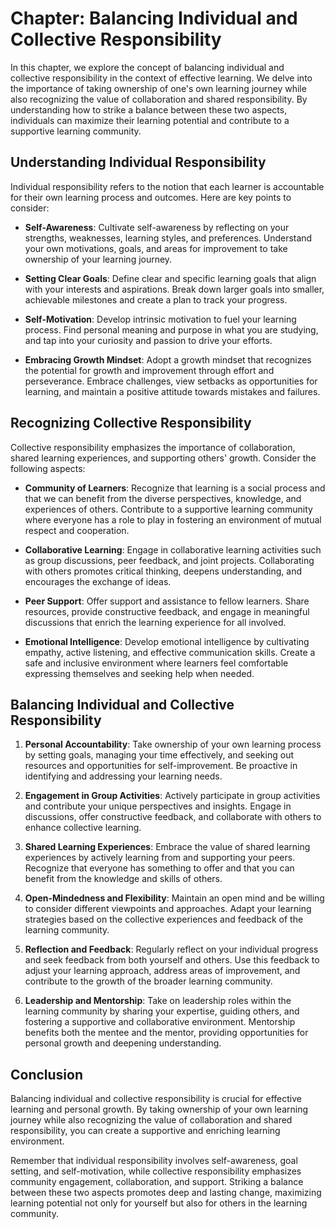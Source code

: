 Chapter: Balancing Individual and Collective Responsibility
===========================================================

In this chapter, we explore the concept of balancing individual and collective responsibility in the context of effective learning. We delve into the importance of taking ownership of one's own learning journey while also recognizing the value of collaboration and shared responsibility. By understanding how to strike a balance between these two aspects, individuals can maximize their learning potential and contribute to a supportive learning community.

Understanding Individual Responsibility
---------------------------------------

Individual responsibility refers to the notion that each learner is accountable for their own learning process and outcomes. Here are key points to consider:

* **Self-Awareness**: Cultivate self-awareness by reflecting on your strengths, weaknesses, learning styles, and preferences. Understand your own motivations, goals, and areas for improvement to take ownership of your learning journey.

* **Setting Clear Goals**: Define clear and specific learning goals that align with your interests and aspirations. Break down larger goals into smaller, achievable milestones and create a plan to track your progress.

* **Self-Motivation**: Develop intrinsic motivation to fuel your learning process. Find personal meaning and purpose in what you are studying, and tap into your curiosity and passion to drive your efforts.

* **Embracing Growth Mindset**: Adopt a growth mindset that recognizes the potential for growth and improvement through effort and perseverance. Embrace challenges, view setbacks as opportunities for learning, and maintain a positive attitude towards mistakes and failures.

Recognizing Collective Responsibility
-------------------------------------

Collective responsibility emphasizes the importance of collaboration, shared learning experiences, and supporting others' growth. Consider the following aspects:

* **Community of Learners**: Recognize that learning is a social process and that we can benefit from the diverse perspectives, knowledge, and experiences of others. Contribute to a supportive learning community where everyone has a role to play in fostering an environment of mutual respect and cooperation.

* **Collaborative Learning**: Engage in collaborative learning activities such as group discussions, peer feedback, and joint projects. Collaborating with others promotes critical thinking, deepens understanding, and encourages the exchange of ideas.

* **Peer Support**: Offer support and assistance to fellow learners. Share resources, provide constructive feedback, and engage in meaningful discussions that enrich the learning experience for all involved.

* **Emotional Intelligence**: Develop emotional intelligence by cultivating empathy, active listening, and effective communication skills. Create a safe and inclusive environment where learners feel comfortable expressing themselves and seeking help when needed.

Balancing Individual and Collective Responsibility
--------------------------------------------------

1. **Personal Accountability**: Take ownership of your own learning process by setting goals, managing your time effectively, and seeking out resources and opportunities for self-improvement. Be proactive in identifying and addressing your learning needs.

2. **Engagement in Group Activities**: Actively participate in group activities and contribute your unique perspectives and insights. Engage in discussions, offer constructive feedback, and collaborate with others to enhance collective learning.

3. **Shared Learning Experiences**: Embrace the value of shared learning experiences by actively learning from and supporting your peers. Recognize that everyone has something to offer and that you can benefit from the knowledge and skills of others.

4. **Open-Mindedness and Flexibility**: Maintain an open mind and be willing to consider different viewpoints and approaches. Adapt your learning strategies based on the collective experiences and feedback of the learning community.

5. **Reflection and Feedback**: Regularly reflect on your individual progress and seek feedback from both yourself and others. Use this feedback to adjust your learning approach, address areas of improvement, and contribute to the growth of the broader learning community.

6. **Leadership and Mentorship**: Take on leadership roles within the learning community by sharing your expertise, guiding others, and fostering a supportive and collaborative environment. Mentorship benefits both the mentee and the mentor, providing opportunities for personal growth and deepening understanding.

Conclusion
----------

Balancing individual and collective responsibility is crucial for effective learning and personal growth. By taking ownership of your own learning journey while also recognizing the value of collaboration and shared responsibility, you can create a supportive and enriching learning environment.

Remember that individual responsibility involves self-awareness, goal setting, and self-motivation, while collective responsibility emphasizes community engagement, collaboration, and support. Striking a balance between these two aspects promotes deep and lasting change, maximizing learning potential not only for yourself but also for others in the learning community.
